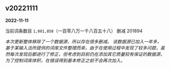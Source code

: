 ## v20221111

**2022-11-11**

当前词条数目 `1,081,858`（一百零八万一千八百五十八）
删减 201894

_本次更新整体移除了一个数据源，所以存在很多删减。_
_该数据源已加入一年多，基于某输入法所提供的词库文件整理而来，由于在使用过程中发现了较多问题，虽然每次发现后都进行了修正，但考虑到目前仍在添加其它质量较有保证的数据源，为了控制词库体积，在错误得到基本修正之前不会再次加入。_
